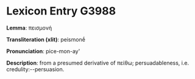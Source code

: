 # Lexicon Entry G3988

**Lemma**: πεισμονή

**Transliteration (xlit)**: peismonḗ

**Pronunciation**: pice-mon-ay'

**Description**:
from a presumed derivative of πείθω; persuadableness, i.e. credulity:--persuasion.
